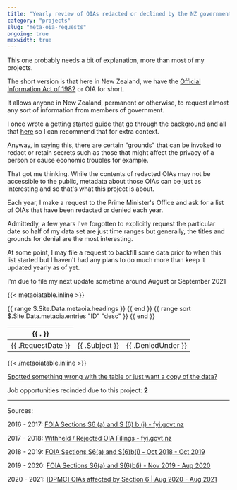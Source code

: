 ```yaml
---
title: "Yearly review of OIAs redacted or declined by the NZ government"
category: "projects"
slug: "meta-oia-requests"
ongoing: true
maxwidth: true
---
```


This one probably needs a bit of explanation, more than most of my projects.

The short version is that here in New Zealand, we have the [Official Information Act of 1982](https://en.wikipedia.org/wiki/Official_Information_Act_1982) or OIA for short.

It allows anyone in New Zealand, permanent or otherwise, to request almost any sort of information from members of government.

I once wrote a getting started guide that go through the background and all that [here](/blog/nz-oia-guide) so I can recommend that for extra context.

Anyway, in saying this, there are certain "grounds" that can be invoked to redact or retain secrets such as those that might affect the privacy of a person or cause economic troubles for example.

That got me thinking. While the contents of redacted OIAs may not be accessible to the public, metadata about those OIAs can be just as interesting and so that's what this project is about.

Each year, I make a request to the Prime Minister's Office and ask for a list of OIAs that have been redacted or denied each year.

Admittedly, a few years I've forgotten to explicitly request the particular date so half of my data set are just time ranges but generally, the titles and grounds for denial are the most interesting.

At some point, I may file a request to backfill some data prior to when this list started but I haven't had any plans to do much more than keep it updated yearly as of yet.

I'm due to file my next update sometime around August or September 2021

{{< metaoiatable.inline >}}
<table>
  <thead>
    <tr>
      {{ range $.Site.Data.metaoia.headings }}
      <th>{{ . }}</th>
      {{ end }}
    </tr>
  </thead>
  <tbody>
    {{ range sort $.Site.Data.metaoia.entries "ID" "desc" }}
      <tr>
        <td>{{ .RequestDate }}</td>
        <td>{{ .Subject }}</td>
        <td>{{ .DeniedUnder }}</td>
      </tr>
    {{ end }}
  </tbody>
</table>
{{< /metaoiatable.inline >}}

[Spotted something wrong with the table or just want a copy of the data?](https://github.com/marcus-crane/utf9k/blob/live/data/metaoia.yml)

Job opportunities recinded due to this project: **2**

---

Sources:

2016 - 2017: [FOIA Sections S6 (a) and S (6) b (i) - fyi.govt.nz](https://fyi.org.nz/request/4578-foia-sections-s6-a-and-s-6-b-i#incoming-14960)

2017 - 2018: [Withheld / Rejected OIA Filings - fyi.govt.nz](https://fyi.org.nz/request/6763-withheld-rejected-oia-filings#incoming-22439)

2018 - 2019: [FOIA Sections S6(a) and S(6)b(i) - Oct 2018 - Oct 2019](https://fyi.org.nz/request/11587-foia-sections-s6-a-and-s-6-b-i-oct-2018-oct-2019)

2019 - 2020: [FOIA Sections S6(a) and S(6)b(i) - Nov 2019 - Aug 2020](https://fyi.org.nz/request/13527-foia-sections-s6-a-and-s-6-b-i-nov-2019-aug-2020)

2020 - 2021: [[DPMC] OIAs affected by Section 6 | Aug 2020 - Aug 2021](https://fyi.org.nz/request/16579-dpmc-oias-affected-by-section-6-aug-2020-aug-2021)